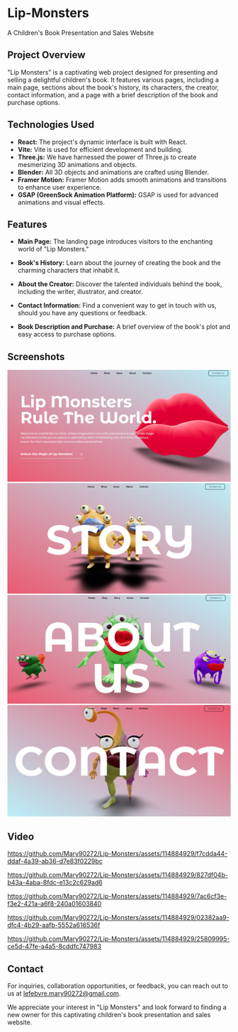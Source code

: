 # Lip-Monsters<br>
A Children's Book Presentation and Sales Website<br>

## Project Overview<br>

"Lip Monsters" is a captivating web project designed for presenting and selling a delightful children's book. It features various pages, including a main page, sections about the book's history, its characters, the creator, contact information, and a page with a brief description of the book and purchase options.<br>

## Technologies Used<br>

- **React:** The project's dynamic interface is built with React.<br>
- **Vite:** Vite is used for efficient development and building.<br>
- **Three.js:** We have harnessed the power of Three.js to create mesmerizing 3D animations and objects.<br>
- **Blender:** All 3D objects and animations are crafted using Blender.<br>
- **Framer Motion:** Framer Motion adds smooth animations and transitions to enhance user experience.<br>
- **GSAP (GreenSock Animation Platform):** GSAP is used for advanced animations and visual effects.<br>


## Features<br>

- **Main Page:** The landing page introduces visitors to the enchanting world of "Lip Monsters."<br>

- **Book's History:** Learn about the journey of creating the book and the charming characters that inhabit it.<br>

- **About the Creator:** Discover the talented individuals behind the book, including the writer, illustrator, and creator.<br>

- **Contact Information:** Find a convenient way to get in touch with us, should you have any questions or feedback.<br>

- **Book Description and Purchase:** A brief overview of the book's plot and easy access to purchase options.<br>

## Screenshots<br>

![alt text](assets/images/Screenshot%202023-10-16%20113018.png)
![alt text](assets/images/Screenshot%202023-10-16%20113642.png)
![alt text](assets/images/Screenshot%202023-10-16%20113658.png)
![alt text](assets/images/Screenshot%202023-10-16%20113711.png)
<br>
## Video<br>





https://github.com/Mary90272/Lip-Monsters/assets/114884929/f7cdda44-ddaf-4a39-ab36-d7e83f0229bc


https://github.com/Mary90272/Lip-Monsters/assets/114884929/827df04b-b43a-4aba-8fdc-e13c2c629ad6



https://github.com/Mary90272/Lip-Monsters/assets/114884929/7ac6cf3e-f3e2-421a-a6f8-240a01603840



https://github.com/Mary90272/Lip-Monsters/assets/114884929/02382aa9-dfc4-4b29-aafb-5552a616536f



https://github.com/Mary90272/Lip-Monsters/assets/114884929/25809995-ce5d-47fe-a4a5-8cddfc747983


## Contact<br>

For inquiries, collaboration opportunities, or feedback, you can reach out to us at [lefebvre.mary90272@gmail.com](mailto:lefebvre.mary90272@gmail.com).<br>

We appreciate your interest in "Lip Monsters" and look forward to finding a new owner for this captivating children's book presentation and sales website.<br>



